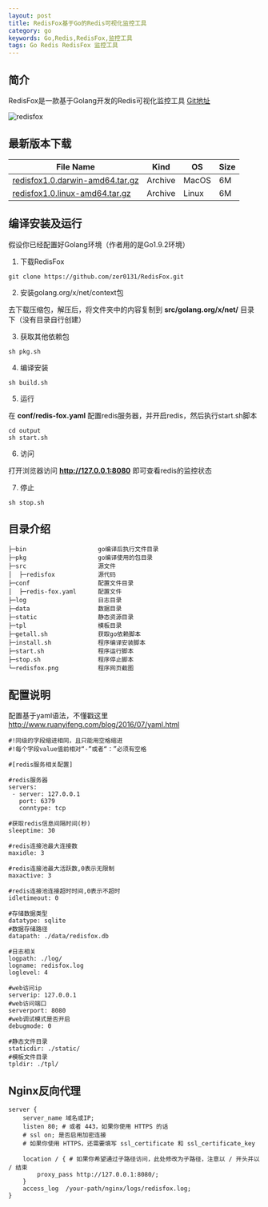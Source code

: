 ```yaml
---
layout: post
title: RedisFox基于Go的Redis可视化监控工具
category: go
keywords: Go,Redis,RedisFox,监控工具
tags: Go Redis RedisFox 监控工具
---
```


## 简介

RedisFox是一款基于Golang开发的Redis可视化监控工具 <a href="https://github.com/zer0131/RedisFox" target="_blank">Git地址</a>

![redisfox](http://7xj4mc.com1.z0.glb.clouddn.com/redisfox.png)

## 最新版本下载

File Name|Kind|OS|Size
------|------|------|------
<a href="http://7xkyq4.com1.z0.glb.clouddn.com/redisfox/redisfox1.0.darwin-amd64.tar.gz" target="_blank">redisfox1.0.darwin-amd64.tar.gz</a>|Archive|MacOS|6M
<a href="http://7xkyq4.com1.z0.glb.clouddn.com/redisfox/redisfox1.0.linux-amd64.tar.gz" target="_blank">redisfox1.0.linux-amd64.tar.gz</a>|Archive|Linux|6M

## 编译安装及运行

假设你已经配置好Golang环境（作者用的是Go1.9.2环境）

1. 下载RedisFox

```
git clone https://github.com/zer0131/RedisFox.git
```

2. 安装golang.org/x/net/context包

去<a href="https://gopm.io/" target="_blank"></a>下载压缩包，解压后，将文件夹中的内容复制到 **src/golang.org/x/net/** 目录下（没有目录自行创建）

3. 获取其他依赖包

```
sh pkg.sh
```

4. 编译安装

```
sh build.sh
```

5. 运行

在 **conf/redis-fox.yaml** 配置redis服务器，并开启redis，然后执行start.sh脚本

```
cd output
sh start.sh
```

6. 访问

打开浏览器访问 **http://127.0.0.1:8080** 即可查看redis的监控状态

7. 停止

```
sh stop.sh
```

## 目录介绍

```
├─bin                    go编译后执行文件目录
├─pkg                    go编译使用的包目录
├─src                    源文件
│  ├─redisfox            源代码
├─conf                   配置文件目录
│  ├─redis-fox.yaml      配置文件
├─log                    日志目录
├─data                   数据目录
├─static                 静态资源目录
├─tpl                    模板目录
├─getall.sh              获取go依赖脚本
├─install.sh             程序编译安装脚本
├─start.sh               程序运行脚本
├─stop.sh                程序停止脚本
└─redisfox.png           程序网页截图
```

## 配置说明

配置基于yaml语法，不懂戳这里<a href="http://www.ruanyifeng.com/blog/2016/07/yaml.html" target="_blank">http://www.ruanyifeng.com/blog/2016/07/yaml.html</a>

```
#!同级的字段缩进相同，且只能用空格缩进
#!每个字段value值前相对“-”或者“：”必须有空格

#[redis服务相关配置]

#redis服务器
servers:
 - server: 127.0.0.1
   port: 6379
   conntype: tcp

#获取redis信息间隔时间(秒)
sleeptime: 30

#redis连接池最大连接数
maxidle: 3

#redis连接池最大活跃数,0表示无限制
maxactive: 3

#redis连接池连接超时时间,0表示不超时
idletimeout: 0

#存储数据类型
datatype: sqlite
#数据存储路径
datapath: ./data/redisfox.db

#日志相关
logpath: ./log/
logname: redisfox.log
loglevel: 4

#web访问ip
serverip: 127.0.0.1
#web访问端口
serverport: 8080
#web调试模式是否开启
debugmode: 0

#静态文件目录
staticdir: ./static/
#模板文件目录
tpldir: ./tpl/
```

## Nginx反向代理

```
server {
    server_name 域名或IP;
    listen 80; # 或者 443，如果你使用 HTTPS 的话
    # ssl on; 是否启用加密连接
    # 如果你使用 HTTPS，还需要填写 ssl_certificate 和 ssl_certificate_key

    location / { # 如果你希望通过子路径访问，此处修改为子路径，注意以 / 开头并以 / 结束
        proxy_pass http://127.0.0.1:8080/;
    }
    access_log  /your-path/nginx/logs/redisfox.log;
}
```